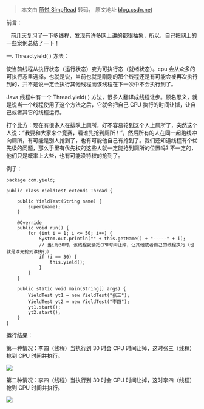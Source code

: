 > 本文由 [简悦 SimpRead](http://ksria.com/simpread/) 转码， 原文地址 [blog.csdn.net](https://blog.csdn.net/dabing69221/article/details/17426953)

前言：

   前几天复习了一下多线程，发现有许多网上讲的都很抽象，所以，自己把网上的一些案例总结了一下！

一. Thread.yield( ) 方法：

使当前线程从执行状态（运行状态）变为可执行态（就绪状态）。cpu 会从众多的可执行态里选择，也就是说，当前也就是刚刚的那个线程还是有可能会被再次执行到的，并不是说一定会执行其他线程而该线程在下一次中不会执行到了。

Java 线程中有一个 Thread.yield( ) 方法，很多人翻译成线程让步。顾名思义，就是说当一个线程使用了这个方法之后，它就会把自己 CPU 执行的时间让掉，让自己或者其它的线程运行。

打个比方：现在有很多人在排队上厕所，好不容易轮到这个人上厕所了，突然这个人说：“我要和大家来个竞赛，看谁先抢到厕所！”，然后所有的人在同一起跑线冲向厕所，有可能是别人抢到了，也有可能他自己有抢到了。我们还知道线程有个优先级的问题，那么手里有优先权的这些人就一定能抢到厕所的位置吗? 不一定的，他们只是概率上大些，也有可能没特权的抢到了。

例子：

```
package com.yield;
 
public class YieldTest extends Thread {
 
	public YieldTest(String name) {
		super(name);
	}
 
	@Override
	public void run() {
		for (int i = 1; i <= 50; i++) {
			System.out.println("" + this.getName() + "-----" + i);
			// 当i为30时，该线程就会把CPU时间让掉，让其他或者自己的线程执行（也就是谁先抢到谁执行）
			if (i == 30) {
				this.yield();
			}
		}
	}
 
	public static void main(String[] args) {
		YieldTest yt1 = new YieldTest("张三");
		YieldTest yt2 = new YieldTest("李四");
		yt1.start();
		yt2.start();
	}
}
```

运行结果：

第一种情况：李四（线程）当执行到 30 时会 CPU 时间让掉，这时张三（线程）抢到 CPU 时间并执行。

![](https://img-blog.csdn.net/20131219224322296?watermark/2/text/aHR0cDovL2Jsb2cuY3Nkbi5uZXQvZGFiaW5nNjkyMjE=/font/5a6L5L2T/fontsize/400/fill/I0JBQkFCMA==/dissolve/70/gravity/SouthEast)

第二种情况：李四（线程）当执行到 30 时会 CPU 时间让掉，这时李四（线程）抢到 CPU 时间并执行。

![](https://img-blog.csdn.net/20131219224720406?watermark/2/text/aHR0cDovL2Jsb2cuY3Nkbi5uZXQvZGFiaW5nNjkyMjE=/font/5a6L5L2T/fontsize/400/fill/I0JBQkFCMA==/dissolve/70/gravity/SouthEast)